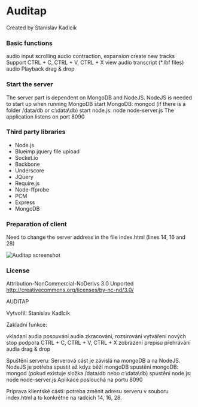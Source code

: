 Auditap
=======
Created by Stanislav Kadlcik

### Basic functions

audio input
scrolling audio
contraction, expansion
create new tracks
Support CTRL + C, CTRL + V, CTRL + X
view audio transcript (*.lbf files)
audio Playback
drag & drop

### Start the server
The server part is dependent on MongoDB and NodeJS. NodeJS is needed to start up when running MongoDB
start MongoDB: mongod (if there is a folder /data/db or c:\data\db)
start node.js: node node-server.js
The application listens on port 8090


### Third party libraries
*   Node.js
*   Blueimp jquery file upload
*   Socket.io
*   Backbone
*   Underscore
*   JQuery
*   Require.js
*   Node-ffprobe
*   PCM
*   Express
*   MongoDB


### Preparation of client
Need to change the server address in the file index.html (lines 14, 16 and 28)



![Auditap screenshot](https://raw.github.com/matap/auditap/master/img/screenShot/audio-editor.png "Auditap screenshot")



### License
Attribution-NonCommercial-NoDerivs 3.0 Unported
http://creativecommons.org/licenses/by-nc-nd/3.0/


AUDITAP

Vytvořil: Stanislav Kadlcík

Zakladní funkce:

vkladaní audia
posouvání audia
zkracování, rozsirování
vytváření nových stop
podpora CTRL + C, CTRL + V, CTRL + X
zobrazení prepisu
přehrávání audia
drag & drop

Spuštění serveru: 
Serverová cást je závislá na mongoDB a na NodeJS. NodeJS je potřeba spustit až kdyz běží mongoDB
spustění mongoDB:  mongod (pokud existuje složka /data/db nebo c:\data\db)
spustění node.js: node node-server.js
Aplikace poslouchá na portu 8090 


Príprava klientské cásti:
potreba změnit adresu serveru v souboru index.html
a to konkrétne na radcich 14, 16, 28.
